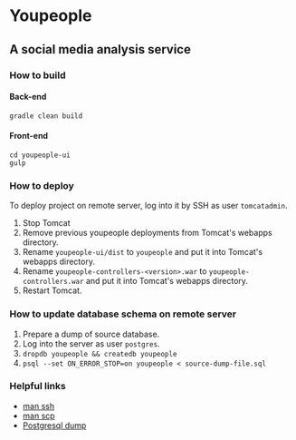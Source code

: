 # Youpeople

## A social media analysis service

### How to build
#### Back-end
	gradle clean build
#### Front-end
	cd youpeople-ui
	gulp

### How to deploy
To deploy project on remote server, log into it by SSH as user `tomcatadmin`.

1. Stop Tomcat
2. Remove previous youpeople deployments from Tomcat's webapps directory.
3. Rename `youpeople-ui/dist` to `youpeople` and put it into Tomcat's webapps directory.
4. Rename `youpeople-controllers-<version>.war` to `youpeople-controllers.war` and put it into Tomcat's webapps directory.
5. Restart Tomcat.

### How to update database schema on remote server
1. Prepare a dump of source database.
2. Log into the server as user `postgres`.
3. `dropdb youpeople && createdb youpeople`
4. `psql --set ON_ERROR_STOP=on youpeople < source-dump-file.sql`

### Helpful links
* [man ssh](http://linuxcommand.org/man_pages/ssh1.html)
* [man scp](http://linuxcommand.org/man_pages/scp1.html)
* [Postgresql dump](http://www.postgresql.org/docs/current/static/backup-dump.html)
